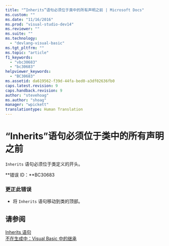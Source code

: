 ```yaml
---
title: "“Inherits”语句必须位于类中的所有声明之前 | Microsoft Docs"
ms.custom: ""
ms.date: "11/16/2016"
ms.prod: "visual-studio-dev14"
ms.reviewer: ""
ms.suite: ""
ms.technology: 
  - "devlang-visual-basic"
ms.tgt_pltfrm: ""
ms.topic: "article"
f1_keywords: 
  - "vbc30683"
  - "bc30683"
helpviewer_keywords: 
  - "BC30683"
ms.assetid: da619562-f39d-44fa-bed0-a3df02636fb0
caps.latest.revision: 9
caps.handback.revision: 9
author: "stevehoag"
ms.author: "shoag"
manager: "wpickett"
translationtype: Human Translation
---
```

# “Inherits”语句必须位于类中的所有声明之前
`Inherits` 语句必须位于类定义的开头。  
  
 **错误 ID：**BC30683  
  
### 更正此错误  
  
-   将 `Inherits` 语句移动到类的顶部。  
  
## 请参阅  
 [Inherits 语句](../../visual-basic/language-reference/statements/inherits-statement.md)   
 [不在生成中：Visual Basic 中的继承](http://msdn.microsoft.com/zh-cn/e5e6e240-ed31-4657-820c-079b7c79313c)
